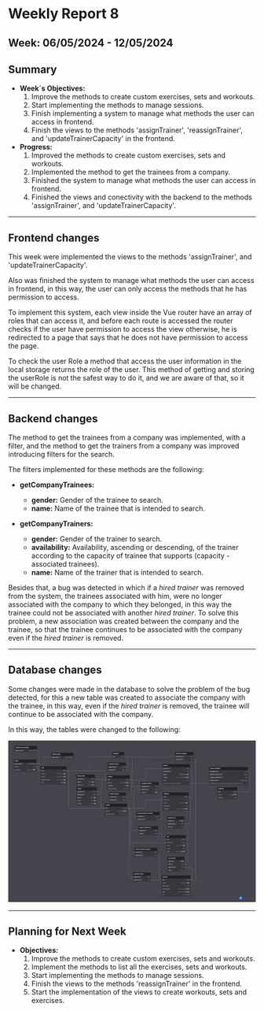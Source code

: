 # Weekly Report 8

## Week: 06/05/2024 - 12/05/2024

## Summary

- **Week´s Objectives:**
    1. Improve the methods to create custom exercises, sets and workouts.
    2. Start implementing the methods to manage sessions.
    3. Finish implementing a system to manage what methods the user can access in frontend.
    4. Finish the views to the methods 'assignTrainer', 'reassignTrainer', and 'updateTrainerCapacity' in the frontend.
- **Progress:**
    1. Improved the methods to create custom exercises, sets and workouts.
    2. Implemented the method to get the trainees from a company.
    3. Finished the system to manage what methods the user can access in frontend.
    4. Finished the views and conectivity with the backend to the methods 'assignTrainer', and 'updateTrainerCapacity'.

---

## Frontend changes

This week were implemented the views to the methods 'assignTrainer', and 'updateTrainerCapacity'. 

Also was finished the system to manage what methods the user can access in frontend, in this way, the user can only access the methods that he has permission to access.

To implement this system, each view inside the Vue router have an array of roles that can access it, and before each route is accessed the router checks if the user have permission to access the view otherwise, he is redirected to a page that says that he does not have permission to access the page.

To check the user Role a method that access the user information in the local storage returns the role of the user.
This method of getting and storing the userRole is not the safest way to do it, and we are aware of that, so it will be changed.

---

## Backend changes

The method to get the trainees from a company was implemented, with a filter, and the method to get the trainers from a company was improved introducing filters for the search.

The filters implemented for these methods are the following:

- **getCompanyTrainees:**
    - **gender:** Gender of the trainee to search.
    - **name:** Name of the trainee that is intended to search.

- **getCompanyTrainers:**
    - **gender:** Gender of the trainer to search.
    - **availability:** Availability, ascending or descending, of the trainer according to the capacity of trainee that supports (capacity - associated trainees).
    - **name:** Name of the trainer that is intended to search.

Besides that, a bug was detected in which if a *hired trainer* was removed from the system, the trainees associated with him, were no longer associated with the company to which they belonged, in this way the trainee could not be associated with another *hired trainer*. To solve this problem, a new association was created between the company and the trainee, so that the trainee continues to be associated with the company even if the *hired trainer* is removed.

---

## Database changes

Some changes were made in the database to solve the problem of the bug detected, for this a new table was created to associate the company with the trainee, in this way, even if the *hired trainer* is removed, the trainee will continue to be associated with the company.

In this way, the tables were changed to the following:

![Database Diagram](./images/dbDiagram7.png)

---

## Planning for Next Week

- **Objectives:**
    1. Improve the methods to create custom exercises, sets and workouts.
    2. Implement the methods to list all the exercises, sets and workouts.
    3. Start implementing the methods to manage sessions.
    4. Finish the views to the methods 'reassignTrainer' in the frontend.
    5. Start the implementation of the views to create workouts, sets and exercises.

    